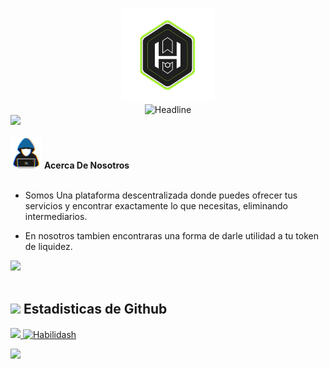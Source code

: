 
<a name="readme-top"></a>

<!-- PROJECT LOGO -->
<br />
<div align="center">
  <a href="https://beacons.ai/habilidash">
    <img src="images/Logosinfondo.png" alt="Logo" width="150" height="150">
  </a>
</div>
  

  <div align=center>
        <img src="https://readme-typing-svg.herokuapp.com?&color=%23ADFF2F&size=77&center=true&vCenter=true&width=987&height=255&lines=HABILIDASH;¡¡ENCUENTRA+EXACTAMENTE;LO+QUE+QUIERES!!;" alt="Headline" />
    </div>
  <img src="https://user-images.githubusercontent.com/73097560/115834477-dbab4500-a447-11eb-908a-139a6edaec5c.gif"><br><br>
  <picture><img src = "https://github.com/0xAbdulKhalid/0xAbdulKhalid/raw/main/assets/mdImages/about_me.gif" width = 50px></picture> <b>Acerca De Nosotros</b>
  <br><br>

  - Somos Una plataforma descentralizada donde puedes 
    ofrecer tus servicios y encontrar exactamente 
    lo que necesitas, eliminando intermediarios.

  - En nosotros tambien encontraras una forma de 
    darle utilidad a tu token de liquidez.

  <img src="https://user-images.githubusercontent.com/73097560/115834477-dbab4500-a447-11eb-908a-139a6edaec5c.gif"><br><br>

  

  ## <img src="https://media.giphy.com/media/iY8CRBdQXODJSCERIr/giphy.gif" width="35"><b> Estadisticas de Github </b> 

  <a href="https://github.com/Habilidash/">
  <img src="https://github-readme-stats.vercel.app/api?username=Habilidash&include_all_commits=true&count_private=true&show_icons=true&line_height=20&title_color=ADFF2F&icon_color=A5F52A&text_color=FFFFFF&bg_color=0,000000,1F1F1F" width="377"/>
  <img src="https://github-readme-stats.vercel.app/api/top-langs?username=0xabdulkhalid&show_icons=true&locale=en&layout=compact&line_height=20&title_color=ADFF2F&icon_color=A5F52A&text_color=FFFFFF&bg_color=0,000000,1F1F1F" width="377"  alt="Habilidash"/>

  <img src="https://user-images.githubusercontent.com/73097560/115834477-dbab4500-a447-11eb-908a-139a6edaec5c.gif"><br><br>
  



<!-- TABLE OF CONTENTS -->
<!-- <details>
  <ol>
    <li>
      <a href="">Acerca del proyecto</a>
      <ul>
        <li><a href="https://github.com/othneildrew/Best-README-Template">
    <img src="images/Logosinfondo.png" alt="Logo" width="80" height="80">
  </a></li>
      </ul>
    </li>
    <li>
      <a href="#getting-started">Getting Started</a>
      <ul>
        <li><a href="#prerequisites">Prerequisites</a></li>
        <li><a href="#installation">Installation</a></li>
      </ul>
    </li>
    <li><a href="#usage">Usage</a></li>
    <li><a href="#roadmap">Roadmap</a></li>
    <li><a href="#contributing">Contributing</a></li>
    <li><a href="#license">License</a></li>
    <li><a href="#contact">Contact</a></li>
    <li><a href="#acknowledgments">Acknowledgments</a></li>
  </ol>
</details> -->


<!-- <p align="right">(<a href="#readme-top">back to top</a>)</p> -->



<!-- ### Trabajamos con

Aca mostramos los lenguajes y los protocolos que utilizamos en el proyecto. 

 [![React][React.js]][React-url] -->

<!-- 
<p align="right">(<a href="#readme-top">back to top</a>)</p> -->



<!-- GETTING STARTED -->





